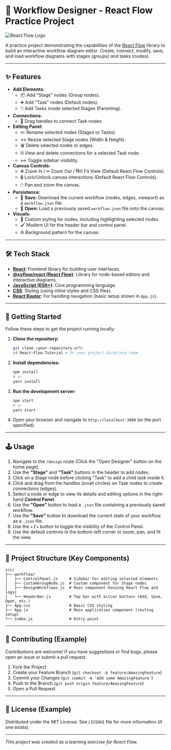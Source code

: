 # 🎨 Workflow Designer - React Flow Practice Project

![React Flow Logo](https://reactflow.dev/img/logo.svg)

A practice project demonstrating the capabilities of the [React Flow](https://reactflow.dev/) library to build an interactive workflow diagram editor. Create, connect, modify, save, and load workflow diagrams with stages (groups) and tasks (nodes).

---

## ✨ Features

*   **Add Elements:**
    *   📦 Add "Stage" nodes (Group nodes).
    *   ➕ Add "Task" nodes (Default nodes).
    *   🖱️ Add Tasks inside selected Stages (Parenting).
*   **Connections:**
    *   🔗 Drag handles to connect Task nodes.
*   **Editing Panel:**
    *   ✏️ Rename selected nodes (Stages or Tasks).
    *   ↔️ Resize selected Stage nodes (Width & Height).
    *   🗑️ Delete selected nodes or edges.
    *   ⛓️ View and delete connections for a selected Task node.
    *   ↔️ Toggle sidebar visibility.
*   **Canvas Controls:**
    *   ➕ Zoom In / ➖ Zoom Out /  फिट Fit View (Default React Flow Controls).
    *   🔒 Lock/Unlock canvas interactions (Default React Flow Controls).
    *   🖱️ Pan and zoom the canvas.
*   **Persistence:**
    *   💾 **Save:** Download the current workflow (nodes, edges, viewport) as a `workflow.json` file.
    *   📂 **Open:** Load a previously saved `workflow.json` file onto the canvas.
*   **Visuals:**
    *   🎨 Custom styling for nodes, including highlighting selected nodes.
    *   🖌️ Modern UI for the header bar and control panel.
    *   🌐 Background pattern for the canvas.

---

## 🛠️ Tech Stack

*   **[React](https://reactjs.org/)**: Frontend library for building user interfaces.
*   **[@xyflow/react (React Flow)](https://reactflow.dev/)**: Library for node-based editors and interactive diagrams.
*   **[JavaScript (ES6+)](https://developer.mozilla.org/en-US/docs/Web/JavaScript)**: Core programming language.
*   **[CSS](https://developer.mozilla.org/en-US/docs/Web/CSS)**: Styling (using inline styles and CSS files).
*   **[React Router](https://reactrouter.com/)**: For handling navigation (basic setup shown in `App.js`).

---

## 🚀 Getting Started

Follow these steps to get the project running locally:

1.  **Clone the repository:**
    ```bash
    git clone <your-repository-url>
    cd React-Flow-Tutorial # Or your project directory name
    ```
2.  **Install dependencies:**
    ```bash
    npm install
    # or
    yarn install
    ```
3.  **Run the development server:**
    ```bash
    npm start
    # or
    yarn start
    ```
4.  Open your browser and navigate to `http://localhost:3000` (or the port specified).

---

## 🕹️ Usage

1.  Navigate to the `/design` route (Click the "Open Designer" button on the home page).
2.  Use the **"Stage"** and **"Task"** buttons in the header to add nodes.
3.  Click on a Stage node before clicking "Task" to add a child task inside it.
4.  Click and drag from the handles (small circles) on Task nodes to create connections (edges).
5.  Select a node or edge to view its details and editing options in the right-hand **Control Panel**.
6.  Use the **"Open"** button to load a `.json` file containing a previously saved workflow.
7.  Use the **"Save"** button to download the current state of your workflow as a `.json` file.
8.  Use the **`»` / `«`** button to toggle the visibility of the Control Panel.
9.  Use the default controls in the bottom-left corner to zoom, pan, and fit the view.

---

## 📁 Project Structure (Key Components)

```
src/
├── workflow/
│   ├── ControlPanel.js     # Sidebar for editing selected elements
│   ├── CustomGroupNode.js  # Custom component for Stage nodes
│   ├── DesignWorkflows.js  # Main component housing React Flow and logic
│   └── HeaderBar.js        # Top bar with action buttons (Add, Save, Open, etc.)
├── App.css                 # Basic CSS styling
├── App.js                  # Main application component (routing setup)
└── index.js                # Entry point
```

---

## 🤝 Contributing (Example)

Contributions are welcome! If you have suggestions or find bugs, please open an issue or submit a pull request.

1.  Fork the Project
2.  Create your Feature Branch (`git checkout -b feature/AmazingFeature`)
3.  Commit your Changes (`git commit -m 'Add some AmazingFeature'`)
4.  Push to the Branch (`git push origin feature/AmazingFeature`)
5.  Open a Pull Request

---

## 📄 License (Example)

Distributed under the MIT License. See `LICENSE` file for more information (if one exists).

---

*This project was created as a learning exercise for React Flow.*
